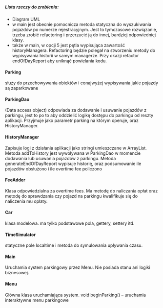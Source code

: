 ##### Lista rzeczy do zrobienia:
- Diagram UML
- w main jest obecnie pomocnicza metoda statyczna do wyszukiwania pojazdów po numerze rejestracyjnym. Jest to tymczasowe rozwiązanie, trzeba zrobić refactoring i przerzucić ją do innej, bardziej odpowiedniej klasy.
- także w main, w opcji 5 jest pętla wypisująca zawartość historyManagera. Refactoring będzie polegał na stworzeniu metody do wypisywania historii w samym managerze. Przy okazji refactor endOfDayReport aby uniknąć powielania kodu.

#### Parking
służy do przechowywania obiektów i conajwyżej wypisywania jakie pojazdy są zaparkowane

#### ParkingDao
(Data access object) odpowiada za dodawanie i usuwanie pojazdów z parkingu, jest to po to aby oddzielić logikę dostępu do parkingu od reszty aplikacji. Przyjmuje jako parametr parking na którym operuje, oraz HistoryManager.

#### HistoryManager
Zapisuje logi z działania aplikacji jako stringi umieszczane w ArrayList. Metoda addToHistory jest wywoływana w ParkingDao w momencie dodawania lub usuwania pojazdów z parkingu. Metoda generateEndOfDayReport wypisuje historię, oraz podsumowanie ile pojazdów obsłużono i ile overtime fee policzono

#### FeeAdder
Klasa odpowiedzialna za overtime fees. Ma metodę do naliczania opłat oraz metodę do sprawdzania czy pojazd na parkingu kwalifikuje się do naliczenia mu opłaty.

#### Car
klasa modelowa. ma tylko podstawowe pola, gettery, settery itd.

#### TimeSimulator
statyczne pole localtime i metoda do symulowania upływania czasu.

#### Main
Uruchamia system parkingowy przez Menu. 
Nie posiada stanu ani logiki biznesowej.

#### Menu
Główna klasa uruchamiająca system.
void beginParking() – uruchamia interaktywne menu parkingowe